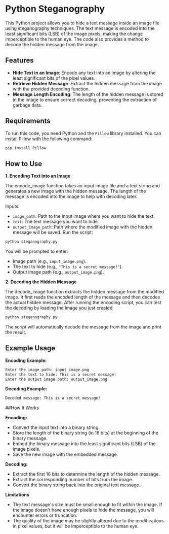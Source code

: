 # Python Steganography

This Python project allows you to hide a text message inside an image file using steganography techniques. The text message is encoded into the least significant bits (LSB) of the image pixels, making the change imperceptible to the human eye. The code also provides a method to decode the hidden message from the image.

## Features

- **Hide Text in an Image**: Encode any text into an image by altering the least significant bits of the pixel values.
- **Retrieve Hidden Message**: Extract the hidden message from the image with the provided decoding function.
- **Message Length Encoding**: The length of the hidden message is stored in the image to ensure correct decoding, preventing the extraction of garbage data.

## Requirements

To run this code, you need Python and the `Pillow` library installed. You can install Pillow with the following command:

```bash
pip install Pillow
```

## How to Use
**1. Encoding Text into an Image**

The encode_image function takes an input image file and a text string and generates a new image with the hidden message. The length of the message is encoded into the image to help with decoding later.

Inputs:
- `image_path`: Path to the input image where you want to hide the text.
- `text`: The text message you want to hide.
- `output_image_path`: Path where the modified image with the hidden message will be saved.
Run the script:
```bash
python steganography.py
```
You will be prompted to enter:

- Image path (e.g., `input_image.png`).
- The text to hide (e.g., `"This is a secret message!"`).
- Output image path (e.g., `output_image.png`).

**2. Decoding the Hidden Message**

The decode_image function extracts the hidden message from the modified image. It first reads the encoded length of the message and then decodes the actual hidden message.
After running the encoding script, you can test the decoding by loading the image you just created:
```bash
python steganography.py
```
The script will automatically decode the message from the image and print the result.

## Example Usage

**Encoding Example:**

```bash
Enter the image path: input_image.png
Enter the text to hide: This is a secret message!
Enter the output image path: output_image.png
```

**Decoding Example:**

```bash
Decoded message: This is a secret message!
```
##How It Works

**Encoding:**

- Convert the input text into a binary string.
- Store the length of the binary string (in 16 bits) at the beginning of the binary message.
- Embed the binary message into the least significant bits (LSB) of the image pixels.
- Save the new image with the embedded message.

**Decoding:**

- Extract the first 16 bits to determine the length of the hidden message.
- Extract the corresponding number of bits from the image.
- Convert the binary string back into the original text message.
  
**Limitations**
  
- The text message's size must be small enough to fit within the image. If the image doesn't have enough pixels to hide the message, you will encounter errors or truncation.
- The quality of the image may be slightly altered due to the modifications in pixel values, but it will be imperceptible to the human eye.
